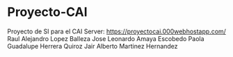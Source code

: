 # Proyecto-CAI
Proyecto de SI para el CAI
Server: https://proyectocai.000webhostapp.com/
Raul Alejandro Lopez Balleza
Jose Leonardo Amaya Escobedo
Paola Guadalupe Herrera Quiroz
Jair Alberto Martinez Hernandez
